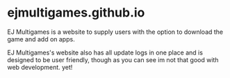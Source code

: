# ejmultigames.github.io

EJ Multigames is a website to supply users with the option to download the game and add on apps.

EJ Multigames's website also has all update logs in one place and is designed to be user friendly, though as you can see im not that good
 with web development. yet!
